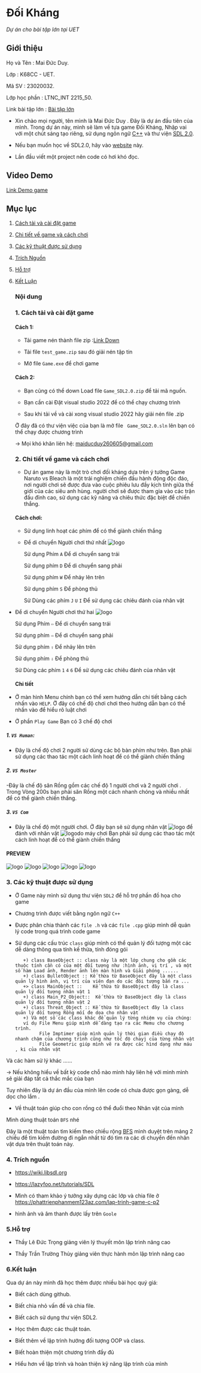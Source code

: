 # **Đối Kháng**
*Dự án cho bài tập lớn tại UET*
## Giới thiệu
Họ và Tên : Mai Đức Duy.

Lớp : K68CC - UET.

Mã SV : 23020032.

Lớp học phần : LTNC_INT 2215_50.

Link bài tập lớn : [Bài tập lớn](https://github.com/MaiDucDuy05/Bai_Tap_Lon)

- Xin chào mọi người, tên mình là Mai Đức Duy . Đây là dự án đầu tiên của mình. Trong dự án này, mình sẽ làm về tựa game Đối Kháng, Nhập vai với một chút sáng tạo riêng, sử dụng ngôn ngữ [C++](https://en.wikipedia.org/wiki/C++) và thư viện [SDL 2.0](https://www.libsdl.org/download-2.0.php).


- Nếu bạn muốn học về SDL2.0, hãy vào [website](https://lazyfoo.net/tutorials/SDL/index.php) này.

- Lần đầu viết một project nên code có hơi khó đọc.

## Video Demo
[Link Demo game](https://drive.google.com/file/d/1seqe6nhMxCcTY5Zt1RWkcisvRPjTVEBD/view?usp=drive_link)
## Mục lục
1. [Cách tải và cài đặt game](#1-cách-tải-và-cài-đặt-game)
2. [Chi tiết về game và cách chơi](#2-chi-tiết-về-game-và-cách-chơi)
3. [Các kỹ thuật được sử dụng](#3-các-kỹ-thuật-được-sử-dụng) 
4. [Trích Nguồn](#4-trích-nguồn)
5. [Hỗ trợ](#5hỗ-trợ)
6. [Kết Luận](#6kết-luận)

   ### Nội dung
   ### 1. Cách tải và cài đặt game

      #### Cách 1: 
      - Tải game nén thành file zip :[Link Down](https://github.com/MaiDucDuy05/Bai_Tap_Lon/releases/tag/V1.0)
        
      - Tải file `test_game.zip` sau đó giải nén tập tin
        
      - Mở file `Game.exe` để chơi game
      
      #### Cách 2:
      - Bạn cũng có thể down Load file `Game_SDL2.0.zip` để tải mã nguồn.

      - Bạn cần cài Đặt visual studio 2022 để có thể chạy chương trình 

      - Sau khi tải  về và cài xong  visual studio 2022 hãy  giải nén file .zip

      Ở đây đã có thư viện việc của bạn là mở file ` Game_SDL2.0.sln` lên bạn có thể chạy được chương trình

      -> Mọi khó khăn liên hệ: maiducduy260605@gmail.com
   

      
    ### 2. Chi tiết về game và cách chơi
   - Dự án game này là một trò chơi đối kháng dựa trên ý tưởng Game Naruto vs Bleach  là một trải nghiệm chiến đấu hành động độc đáo, nơi người chơi sẽ được đưa vào cuộc phiêu lưu đầy kịch tính giữa thế giới của các siêu anh hùng.
   người chơi sẽ được tham gia vào các trận đấu đỉnh cao, sử dụng các kỹ năng và chiêu thức đặc biệt để chiến thắng. 
   #### Cách chơi:
   - Sử dụng linh hoạt các phím để có thể giành chiến thắng

   - Để di chuyển Người chơi thứ nhất ![logo](https://i.imgur.com/MIjV6pI.png)
   
      Sử dụng Phím `A` Để di chuyển sang trái
   
      Sử dụng phím `D` Để di chuyển sang phải
   
      Sử dụng phím `W` Để nhảy lên trên
   
      Sử dụng phím `S` Để phòng thủ
   
      Sử Dùng các phím `J` `U` `I` Để sử dụng các chiêu đánh của nhân vật
   


-  Để di chuyển Người chơi thứ hai ![logo](https://i.imgur.com/S48p4xx.png)

     Sử dụng Phím `⇦` Để di chuyển sang trái
   
      Sử dụng phím `⇨` Để di chuyển sang phải
   
      Sử dụng phím `⇧` Để nhảy lên trên
   
      Sử dụng phím `⇩` Để phòng thủ
   
      Sử Dùng các phím `1` `4` `6` Để sử dụng các chiêu đánh của nhân vật

   #### Chi tiết 
  -  Ở màn hình Menu chính bạn có thể xem hướng dẫn chi tiết bằng cách nhấn vào `HELP`. Ở đây có chế độ chơi chơi theo hướng dẫn bạn có thể nhấn vào để hiểu rõ luật chơi

  - Ở phần `Play Game` Bạn có 3 chế độ chơi
   ##### 1. `VS Human`:

  - Đây là chế độ chơi 2 người sử dùng các bộ bàn phím như trên. Bạn phải sử dụng các thao tác một cách linh hoạt để có thể giành chiến thắng

   ##### 2. `VS Moster`

   -Đây là chế độ săn Rồng gồm các chế độ 1 người chơi và 2 người chơi . Trong Vòng 200s bạn phải săn Rồng một cách nhanh chóng và nhiều nhất để có thể giành chiến thắng.

   ##### 3. `VS Com`
   - Đây là chế độ một người chơi. Ở đây bạn sẽ sử dụng nhân vật ![logo](https://i.imgur.com/MIjV6pI.png) để đánh với nhân vật  ![logo](https://i.imgur.com/S48p4xx.png)do máy chơi
    Bạn phải sử dụng các thao tác một cách linh hoạt để có thể giành chiến thắng

  #### PREVIEW
  ![logo](https://i.imgur.com/T3GuIon.png)
  ![logo](https://i.imgur.com/xETdz5Y.png)
   ![logo](https://i.imgur.com/Yf61w9M.png)
    ![logo](https://i.imgur.com/stkgQYr.png)
     ![logo](https://i.imgur.com/kFYiKjZ.png)

     
### 3. Các kỹ thuật được sử dụng

   - Ở Game này mình sử dụng thư viện `SDL2` để hỗ trợ phần đồ họa cho game

   - Chương trình được viết bằng ngôn ngữ `C++`

   - Được phân chia thành các `file .h` và  các `file .cpp` giúp mình dễ quản lý code trong quá trình code game

   - Sử dụng các cấu trúc `class` giúp mình có thể quản lý đối tượng một các dễ dàng thông qua tính kế thừa, tính đóng gói

            +) class BaseObject :: class này là một lớp chung cho gồm các thuộc tính cần có của một đối tượng như :hình ảnh, vị trí , và một số hàm Load ảnh, Render ảnh lên màn hình và Giải phóng ......
            +) class BulletObject :: Kế thừa từ BaseObject đây là một class quản lý hình ảnh, vị trí của viên đạn do các đôi tượng bắn ra ...
            +> class MainObject ::    Kế thừa từ BaseObject đây là class quản lý đối tượng nhân vật 1
            +) class Main_P2_Object::  Kế thừa từ BaseObject đây là class quản lý đối tượng nhân vật 2
            +) class Threat_Object :: Kế thừa từ BaseObject đây là class quản lý đối tượng Rồng mối đe dọa cho nhân vật
            +) Và một số các class khác để quản lý từng nhiệm vụ của chúng:
            ví dụ File Menu giúp mình dễ dàng tạo ra các Memu cho chương trình.
                  File Imptimer giúp mình quản lý thời gian điều chạy độ nhanh chậm của chương trình cũng như tốc độ chayj của từng nhân vật
                  File Geometric giúp mình vẽ ra được các hìnd dạng như máu , ki của nhân vật
   Và các hàm sử lý khác  ......
   
   -> Nếu không hiểu về bất kỳ code chỗ nào mình hãy liên hệ với mình mình sẽ giải đáp tất cả thắc mắc của bạn


   
   Tuy nhiên đây là dự án đầu của mình lên code có chưa được gọn gàng, dễ dọc cho lắm .

   - Về thuật toán giúp cho con rồng có thể đuổi theo Nhân vật của mình

   Mình dùng thuật toán `BFS` nhé

   Đây là một thuật toán tìm kiếm theo chiều rộng [BFS](https://vnoi.info/wiki/algo/graph-theory/breadth-first-search.md) mình duyệt trên mảng  2 chiều để tìm kiếm đường đi ngắn nhất từ đó tìm ra các di chuyển đến nhân vật dựa trên thuật toán này.
   

### 4. Trích nguồn

  -  https://wiki.libsdl.org
   
  -  https://lazyfoo.net/tutorials/SDL

  -  Mình có tham khảo ý tưởng xây dựng các lớp và chia file ở  https://phattrienphanmem123az.com/lap-trinh-game-c-p2

  -  hình ảnh và âm thanh được lấy trên `Goole`


### 5.Hỗ trợ

   - Thầy Lê Đức Trọng giảng viên lý thuyết môn lập trình nâng cao
   
  -  Thầy Trần Trường Thủy giảng viên thực hành môn lập trình nâng cao

### 6.Kết luận

Qua dự án này mình đã học thêm được nhiều bài học quý giá:

- Biết cách dùng github.

- Biết chia nhỏ vấn đề và chia file.

- Biết cách sử dụng thư viện SDL2.

- Học thêm được các thuật toán.

- Biết thêm về lập trình hướng đối tượng OOP và class.

- Biết hoàn thiện một chương trình đầy đủ

- Hiểu hơn về lập trình và hoàn thiện kỹ năng lập trình của mình
   


